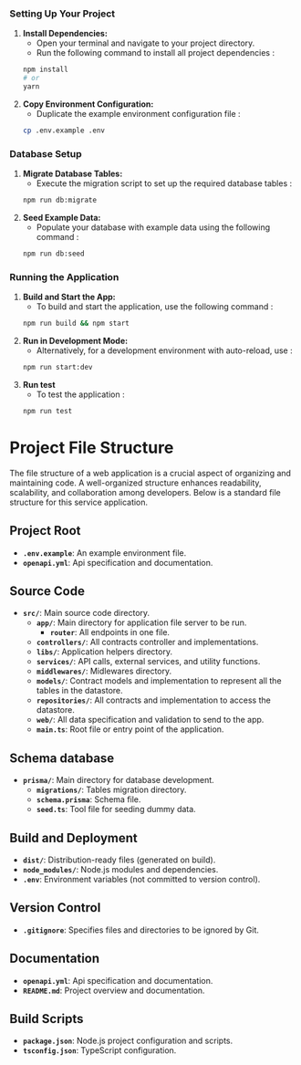 ### Setting Up Your Project

1. **Install Dependencies:**
   - Open your terminal and navigate to your project directory.
   - Run the following command to install all project dependencies :
   ```bash
   npm install
   # or
   yarn
   ```
2. **Copy Environment Configuration:**
   - Duplicate the example environment configuration file :
   ```bash
   cp .env.example .env
   ```

### Database Setup

1. **Migrate Database Tables:**
   - Execute the migration script to set up the required database tables :
   ```bash
   npm run db:migrate
   ```
2. **Seed Example Data:**
   - Populate your database with example data using the following command :
   ```bash
   npm run db:seed
   ```

### Running the Application

1. **Build and Start the App:**
   - To build and start the application, use the following command :
   ```bash
   npm run build && npm start
   ```
2. **Run in Development Mode:**
   - Alternatively, for a development environment with auto-reload, use :
   ```bash
   npm run start:dev
   ```
3. **Run test**
   - To test the application :
   ```bash
   npm run test
   ```

# Project File Structure

The file structure of a web application is a crucial aspect of organizing and maintaining code. A well-organized structure enhances readability, scalability, and collaboration among developers. Below is a standard file structure for this service application.

## Project Root

- **`.env.example`**: An example environment file.
- **`openapi.yml`**: Api specification and documentation.

## Source Code

- **`src/`**: Main source code directory.
  - **`app/`**: Main directory for application file server to be run.
    - **`router`**: All endpoints in one file.
  - **`controllers/`**: All contracts controller and implementations.
  - **`libs/`**: Application helpers directory.
  - **`services/`**: API calls, external services, and utility functions.
  - **`middlewares/`**: Midlewares directory.
  - **`models/`**: Contract models and implementation to represent all the tables in the datastore.
  - **`repositories/`**: All contracts and implementation to access the datastore.
  - **`web/`**: All data specification and validation to send to the app.
  - **`main.ts`**: Root file or entry point of the application.

## Schema database

- **`prisma/`**: Main directory for database development.
  - **`migrations/`**: Tables migration directory.
  - **`schema.prisma`**: Schema file.
  - **`seed.ts`**: Tool file for seeding dummy data.

## Build and Deployment

- **`dist/`**: Distribution-ready files (generated on build).
- **`node_modules/`**: Node.js modules and dependencies.
- **`.env`**: Environment variables (not committed to version control).

## Version Control

- **`.gitignore`**: Specifies files and directories to be ignored by Git.

## Documentation

- **`openapi.yml`**: Api specification and documentation.
- **`README.md`**: Project overview and documentation.

## Build Scripts

- **`package.json`**: Node.js project configuration and scripts.
- **`tsconfig.json`**: TypeScript configuration.
